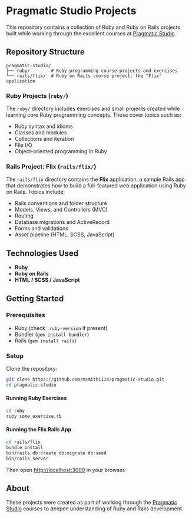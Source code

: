 # Pragmatic Studio Projects

This repository contains a collection of Ruby and Ruby on Rails projects built while working through the excellent courses at [Pragmatic Studio](https://pragmaticstudio.com/).

## Repository Structure

```
pragmatic-studio/
├── ruby/        # Ruby programming course projects and exercises
└── rails/flix/  # Ruby on Rails course project: the "Flix" application
```

### Ruby Projects (`ruby/`)

The `ruby/` directory includes exercises and small projects created while learning core Ruby programming concepts. These cover topics such as:

* Ruby syntax and idioms
* Classes and modules
* Collections and iteration
* File I/O
* Object-oriented programming in Ruby

### Rails Project: Flix (`rails/flix/`)

The `rails/flix` directory contains the **Flix** application, a sample Rails app that demonstrates how to build a full-featured web application using Ruby on Rails. Topics include:

* Rails conventions and folder structure
* Models, Views, and Controllers (MVC)
* Routing
* Database migrations and ActiveRecord
* Forms and validations
* Asset pipeline (HTML, SCSS, JavaScript)

## Technologies Used

* **Ruby**
* **Ruby on Rails**
* **HTML / SCSS / JavaScript**

## Getting Started

### Prerequisites

* Ruby (check `.ruby-version` if present)
* Bundler (`gem install bundler`)
* Rails (`gem install rails`)

### Setup

Clone the repository:

```bash
git clone https://github.com/msmith1114/pragmatic-studio.git
cd pragmatic-studio
```

#### Running Ruby Exercises

```bash
cd ruby
ruby some_exercise.rb
```

#### Running the Flix Rails App

```bash
cd rails/flix
bundle install
bin/rails db:create db:migrate db:seed
bin/rails server
```

Then open [http://localhost:3000](http://localhost:3000) in your browser.

## About

These projects were created as part of working through the [Pragmatic Studio](https://pragmaticstudio.com/) courses to deepen understanding of Ruby and Rails development.
